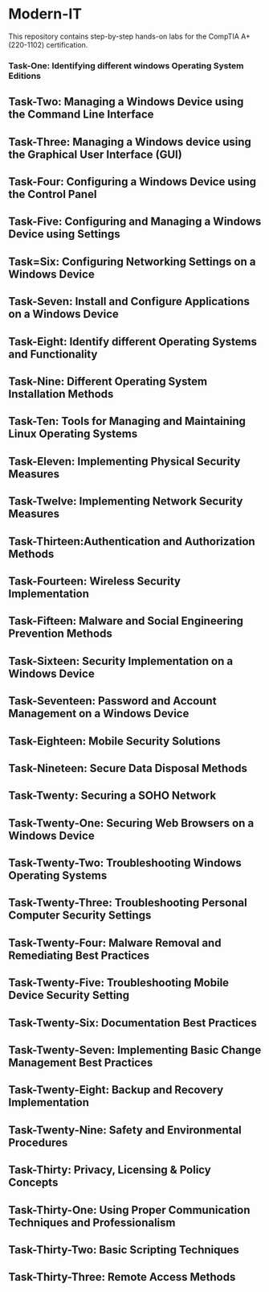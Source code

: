 # Modern-IT
This repository contains step-by-step hands-on labs for the CompTIA A+ (220-1102) certification.

### Task-One: Identifying different windows Operating System Editions
## Task-Two: Managing a Windows Device using the Command Line Interface
## Task-Three: Managing a Windows device using the Graphical User Interface (GUI)
## Task-Four: Configuring a Windows Device using the Control Panel
## Task-Five: Configuring and Managing a Windows Device using Settings
## Task=Six: Configuring Networking Settings on a Windows Device
## Task-Seven: Install and Configure Applications on a Windows Device
## Task-Eight: Identify different Operating Systems and Functionality
## Task-Nine: Different Operating System Installation Methods
## Task-Ten: Tools for Managing and Maintaining Linux Operating Systems
## Task-Eleven: Implementing Physical Security Measures
## Task-Twelve: Implementing Network Security Measures
## Task-Thirteen:Authentication and Authorization Methods
## Task-Fourteen: Wireless Security Implementation
## Task-Fifteen: Malware and Social Engineering Prevention Methods
## Task-Sixteen: Security Implementation on a Windows Device
## Task-Seventeen: Password and Account Management on a Windows Device
## Task-Eighteen: Mobile Security Solutions
## Task-Nineteen: Secure Data Disposal Methods
## Task-Twenty: Securing a SOHO Network
## Task-Twenty-One: Securing Web Browsers on a Windows Device
## Task-Twenty-Two: Troubleshooting Windows Operating Systems
## Task-Twenty-Three: Troubleshooting Personal Computer Security Settings
## Task-Twenty-Four: Malware Removal and Remediating Best Practices
## Task-Twenty-Five: Troubleshooting Mobile Device Security Setting
## Task-Twenty-Six: Documentation Best Practices
## Task-Twenty-Seven: Implementing Basic Change Management Best Practices
## Task-Twenty-Eight: Backup and Recovery Implementation
## Task-Twenty-Nine: Safety and Environmental Procedures
## Task-Thirty: Privacy, Licensing & Policy Concepts
## Task-Thirty-One: Using Proper Communication Techniques and Professionalism
## Task-Thirty-Two: Basic Scripting Techniques
## Task-Thirty-Three: Remote Access Methods

